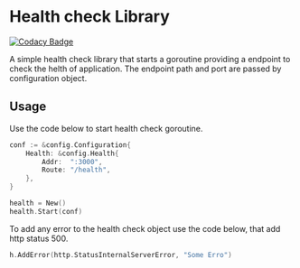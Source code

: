 # Health check Library

[![Codacy Badge](https://api.codacy.com/project/badge/Grade/92f3375a8d1045fcb631fb027a8468eb)](https://app.codacy.com/gh/intorch/health?utm_source=github.com&utm_medium=referral&utm_content=intorch/health&utm_campaign=Badge_Grade_Settings)

A simple health check library that starts a goroutine providing a endpoint to check the helth of application. The endpoint path and port are passed by configuration object.

## Usage

Use the code below to start health check goroutine.

```go
conf := &config.Configuration{
    Health: &config.Health{
        Addr:  ":3000",
        Route: "/health",
    },
}

health = New()
health.Start(conf)
```

To add any error to the health check object use the code below, that add http status 500.

```go
h.AddError(http.StatusInternalServerError, "Some Erro")
```
